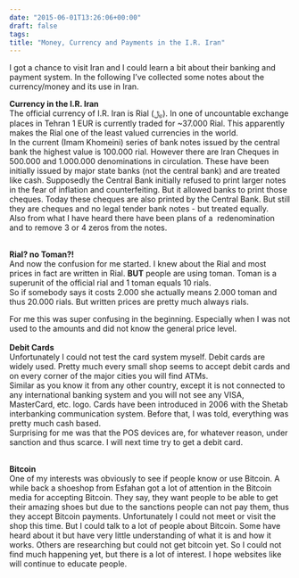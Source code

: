 ```yaml
---
date: "2015-06-01T13:26:06+00:00"
draft: false
tags: 
title: "Money, Currency and Payments in the I.R. Iran"
---
```

<p>

I got a chance to visit Iran and I could learn a bit about their banking and payment system. In the following I’ve collected some notes about the currency/money and its use in Iran.<b><br></b></p><p>

<b>Currency in the I.R. Iran</b><br>The official currency of I.R. Iran is Rial (﷼). In one of uncountable exchange places in Tehran 1 EUR is currently traded for ~37.000 Rial. This apparently makes the Rial one of the least valued currencies in the world. 
<br>In the current (Imam Khomeini) series of bank notes issued by the central bank the highest value is 100.000 rial. 
However there are Iran Cheques in 500.000 and 1.000.000 denominations in circulation. These have been initially issued by major state banks (not the central bank) and are treated like cash. 
Supposedly the Central Bank initially refused to print larger notes in the fear of inflation and counterfeiting. But it allowed banks to print those cheques. Today these cheques are also printed by the Central Bank. But still they are cheques and no legal tender bank notes - but treated equally.
<br>Also from what I have heard there have been plans of a &nbsp;redenomination and to remove 3 or 4 zeros from the notes.&nbsp;</p><p>&nbsp;
<br><b><b>Rial? no&nbsp;</b>Toman?!</b><b><br></b>And now the confusion for me started. I knew about the Rial and most prices in fact are written in Rial. <b>BUT</b> people are using toman. Toman is a superunit of the official rial and 1 toman equals 10 rials. <br>So if somebody says it costs 2.000 she actually means 2.000 toman and thus 20.000 rials. But written prices are pretty much always rials.&nbsp;</p><p>For me this was super confusing in the beginning. Especially when I was not used to the amounts and did not know the general price level. 
<br><br><b>Debit Cards</b><br>Unfortunately I could not test the card system myself. Debit cards are widely used. Pretty much every small shop seems to accept debit cards and on every corner of the major cities you will find ATMs. <br>Similar as you know it from any other country, except it is not connected to any international banking system and you will not see any VISA, MasterCard, etc. logo. 
Cards have been introduced in 2006 with the Shetab interbanking communication system. Before that, I was told, everything was pretty much cash based.
<br>Surprising for me was that the POS devices are, for whatever reason, under sanction and thus scarce. I will next time try to get a debit card.&nbsp;</p><p><br><b>Bitcoin</b><br>One of my interests was obviously to see if people know or use Bitcoin. A while back a shoeshop from Esfahan got a lot of attention in the Bitcoin media for accepting Bitcoin. They say, they want people to be able to get their amazing shoes but due to the sanctions people can not pay them, thus they accept Bitcoin payments. 
Unfortunately I could not meet or visit the shop this time. 
But I could talk to a lot of people about Bitcoin. Some have heard about it but have very little understanding of what it is and how it works. Others are researching but could not get bitcoin yet. 
So I could not find much happening yet, but there is a lot of interest. I hope websites like will continue to educate people. 
<br></p>